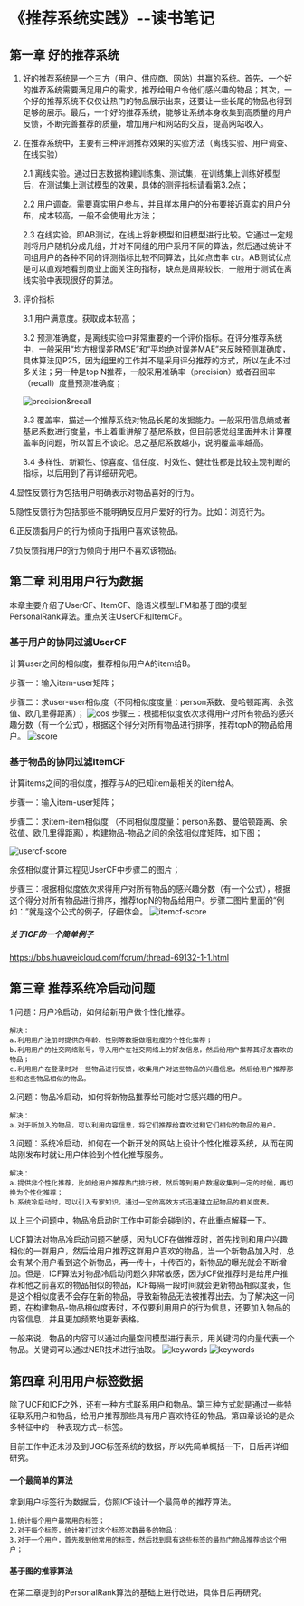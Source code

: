 # 《推荐系统实践》--读书笔记

## 第一章 好的推荐系统
1. 好的推荐系统是一个三方（用户、供应商、网站）共赢的系统。首先，一个好的推荐系统需要满足用户的需求，推荐给用户令他们感兴趣的物品；其次，一个好的推荐系统不仅仅让热门的物品展示出来，还要让一些长尾的物品也得到足够的展示。最后，一个好的推荐系统，能够让系统本身收集到高质量的用户反馈，不断完善推荐的质量，增加用户和网站的交互，提高网站收入。
2. 在推荐系统中，主要有三种评测推荐效果的实验方法（离线实验、用户调查、在线实验）

    2.1 离线实验。通过日志数据构建训练集、测试集，在训练集上训练好模型后，在测试集上测试模型的效果，具体的测评指标请看第3.2点；

    2.2 用户调查。需要真实用户参与，并且样本用户的分布要接近真实的用户分布，成本较高，一般不会使用此方法；

    2.3 在线实验。即AB测试，在线上将新模型和旧模型进行比较。它通过一定规则将用户随机分成几组，并对不同组的用户采用不同的算法，然后通过统计不同组用户的各种不同的评测指标比较不同算法，比如点击率 ctr。AB测试优点是可以直观地看到商业上面关注的指标，缺点是周期较长，一般用于测试在离线实验中表现很好的算法。


3. 评价指标

    3.1 用户满意度。获取成本较高；

    3.2 预测准确度，是离线实验中非常重要的一个评价指标。在评分推荐系统中，一般采用“均方根误差RMSE”和“平均绝对误差MAE”来反映预测准确度，具体算法见P25，因为组里的工作并不是采用评分推荐的方式，所以在此不过多关注；另一种是top N推荐，一般采用准确率（precision）或者召回率（recall）度量预测准确度；

    ![precision&recall](https://github.com/CamWu-cyber/Tencent/blob/main/images/%E5%87%86%E7%A1%AE%E7%8E%87%E5%92%8C%E5%8F%AC%E5%9B%9E%E7%8E%87.JPG)


    3.3 覆盖率，描述一个推荐系统对物品长尾的发掘能力。一般采用信息熵或者基尼系数进行度量，书上着重讲解了基尼系数，但目前感觉组里面并未计算覆盖率的问题，所以暂且不谈论。总之基尼系数越小，说明覆盖率越高。

    3.4 多样性、新颖性、惊喜度、信任度、时效性、健壮性都是比较主观判断的指标，以后用到了再详细研究吧。

4.显性反馈行为包括用户明确表示对物品喜好的行为。

5.隐性反馈行为包括那些不能明确反应用户爱好的行为。比如：浏览行为。

6.正反馈指用户的行为倾向于指用户喜欢该物品。

7.负反馈指用户的行为倾向于用户不喜欢该物品。

## 第二章 利用用户行为数据
本章主要介绍了UserCF、ItemCF、隐语义模型LFM和基于图的模型PersonalRank算法。重点关注UserCF和ItemCF。
### 基于用户的协同过滤UserCF
计算user之间的相似度，推荐相似用户A的item给B。

步骤一：输入item-user矩阵；

步骤二：求user-user相似度（不同相似度度量：person系数、曼哈顿距离、余弦值、欧几里得距离）；
![cos](https://github.com/CamWu-cyber/Tencent/blob/main/images/%E4%BD%99%E5%BC%A6%E7%9B%B8%E4%BC%BC%E5%BA%A6%E8%AE%A1%E7%AE%97%E8%BF%87%E7%A8%8B.JPG)
步骤三：根据相似度依次求得用户对所有物品的感兴趣分数（有一个公式），根据这个得分对所有物品进行排序，推荐topN的物品给用户。
![score](https://github.com/CamWu-cyber/Tencent/blob/main/%E6%8E%A8%E8%8D%90%E7%B3%BB%E7%BB%9F%E5%AE%9E%E8%B7%B5/images/ucf%E6%89%93%E5%88%86%E5%85%AC%E5%BC%8F.jpg)

### 基于物品的协同过滤ItemCF
计算items之间的相似度，推荐与A的已知item最相关的item给A。

步骤一：输入item-user矩阵；

步骤二：求item-item相似度 （不同相似度度量：person系数、曼哈顿距离、余弦值、欧几里得距离），构建物品-物品之间的余弦相似度矩阵，如下图；

![usercf-score](https://github.com/CamWu-cyber/Tencent/blob/main/images/%E4%BD%99%E5%BC%A6%E7%9B%B8%E4%BC%BC%E7%9F%A9%E9%98%B5.png)

余弦相似度计算过程见UserCF中步骤二的图片；

步骤三：根据相似度依次求得用户对所有物品的感兴趣分数（有一个公式），根据这个得分对所有物品进行排序，推荐topN的物品给用户。步骤二图片里面的“例如：”就是这个公式的例子，仔细体会。
![itemcf-score](https://github.com/CamWu-cyber/Tencent/blob/main/%E6%8E%A8%E8%8D%90%E7%B3%BB%E7%BB%9F%E5%AE%9E%E8%B7%B5/images/icf%E6%89%93%E5%88%86%E5%85%AC%E5%BC%8F.jpg)

##### 关于ICF的一个简单例子
https://bbs.huaweicloud.com/forum/thread-69132-1-1.html

## 第三章  推荐系统冷启动问题
1.问题：用户冷启动，如何给新用户做个性化推荐。

    解决：
    a.利用用户注册时提供的年龄、性别等数据做粗粒度的个性化推荐；
    b.利用用户的社交网络账号，导入用户在社交网络上的好友信息，然后给用户推荐其好友喜欢的物品；
    c.利用用户在登录时对一些物品进行反馈，收集用户对这些物品的兴趣信息，然后给用户推荐那些和这些物品相似的物品。

2.问题：物品冷启动，如何将新物品推荐给可能对它感兴趣的用户。

    解决：
    a.对于新加入的物品，可以利用内容信息，将它们推荐给喜欢过和它们相似的物品的用户。

3.问题：系统冷启动，如何在一个新开发的网站上设计个性化推荐系统，从而在网站刚发布时就让用户体验到个性化推荐服务。

    解决：
    a.提供非个性化推荐，比如给用户推荐热门排行榜，然后等到用户数据收集到一定的时候，再切换为个性化推荐；
    b.系统冷启动时，可以引入专家知识，通过一定的高效方式迅速建立起物品的相关度表。

以上三个问题中，物品冷启动时工作中可能会碰到的，在此重点解释一下。

UCF算法对物品冷启动问题不敏感，因为UCF在做推荐时，首先找到和用户兴趣相似的一群用户，然后给用户推荐这群用户喜欢的物品，当一个新物品加入时，总会有某个用户看到这个新物品，再一传十，十传百的，新物品的曝光就会不断增加。但是，ICF算法对物品冷启动问题久非常敏感，因为ICF做推荐时是给用户推荐和他之前喜欢的物品相似的物品，ICF每隔一段时间就会更新物品相似度表，但是这个相似度表不会存在新的物品，导致新物品无法被推荐出去。为了解决这一问题，在构建物品-物品相似度表时，不仅要利用用户的行为信息，还要加入物品的内容信息，并且更加频繁地更新表格。

一般来说，物品的内容可以通过向量空间模型进行表示，用关键词的向量代表一个物品。关键词可以通过NER技术进行抽取。
![keywords](https://github.com/CamWu-cyber/Tencent/blob/main/%E6%8E%A8%E8%8D%90%E7%B3%BB%E7%BB%9F%E5%AE%9E%E8%B7%B5/images/%E5%85%B3%E9%94%AE%E8%AF%8D.png)
![keywords](https://github.com/CamWu-cyber/Tencent/blob/main/%E6%8E%A8%E8%8D%90%E7%B3%BB%E7%BB%9F%E5%AE%9E%E8%B7%B5/images/%E5%85%B3%E9%94%AE%E8%AF%8D-2.png)

## 第四章 利用用户标签数据
除了UCF和ICF之外，还有一种方式联系用户和物品。第三种方式就是通过一些特征联系用户和物品，给用户推荐那些具有用户喜欢特征的物品。第四章谈论的是众多特征中的一种表现方式--标签。

目前工作中还未涉及到UGC标签系统的数据，所以先简单概括一下，日后再详细研究。

#### 一个最简单的算法
拿到用户标签行为数据后，仿照ICF设计一个最简单的推荐算法。

    1.统计每个用户最常用的标签；
    2.对于每个标签，统计被打过这个标签次数最多的物品；
    3.对于一个用户，首先找到他常用的标签，然后找到具有这些标签的最热门物品推荐给这个用户；
    
#### 基于图的推荐算法
在第二章提到的PersonalRank算法的基础上进行改进，具体日后再研究。
